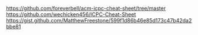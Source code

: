 https://github.com/foreverbell/acm-icpc-cheat-sheet/tree/master
https://github.com/wechicken456/ICPC-Cheat-Sheet
https://gist.github.com/MatthewFreestone/599f1d86b46e85d173c47b42da2bbe81
